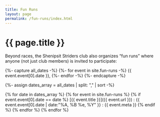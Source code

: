 ```yaml
---
title: Fun Runs
layout: page
permalink: /fun-runs/index.html
---
```


# {{ page.title }}

Beyond races, the Shenipsit Striders club also organizes “fun runs” where anyone (not just club members) is invited to participate:

{%- capture all_dates -%}
  {%- for event in site.fun-runs -%}
    {{ event.event[0].date }},
  {%- endfor -%}
{%- endcapture -%}

{%- assign dates_array = all_dates | split: "," | sort -%}

{% for date in dates_array %}
{% for event in site.fun-runs %}
{% if event.event[0].date == date %}
[{{ event.title }}]({{ event.url }})
: <time datetime="{{ event.event[0].date }}">{{ event.event[0].date | date:"%A, %B %e, %Y" }}</time>
: {{ event.meta }}
{% endif %}
{% endfor %}
{% endfor %}
